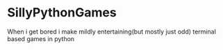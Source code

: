 # SillyPythonGames
When i get bored i make mildly entertaining(but mostly just odd) terminal based games in python
